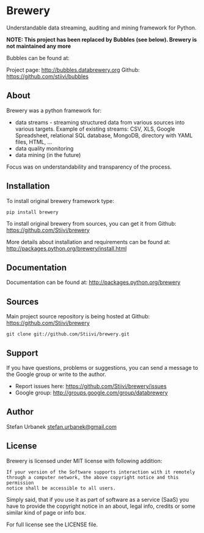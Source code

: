 Brewery
=======

Understandable data streaming, auditing and mining framework for Python.

**NOTE: This project has been replaced by Bubbles (see below). Brewery is not
maintained any more**

Bubbles can be found at:

Project page: http://bubbles.databrewery.org
Github: https://github.com/stiivi/bubbles


About
-----

Brewery was a python framework for:

* data streams - streaming structured data from various sources into various targets. Example of 
  existing streams: CSV, XLS, Google Spreadsheet, relational SQL database, MongoDB, directory with YAML
  files, HTML, ...
* data quality monitoring
* data mining (in the future)

Focus was on understandability and transparency of the process.

Installation
------------

To install original brewery framework type:

    pip install brewery


To install original brewery from sources, you can get it from Github: 
https://github.com/Stiivi/brewery

More details about installation and requirements can be found at: 
    http://packages.python.org/brewery/install.html


Documentation
-------------

Documentation can be found at: http://packages.python.org/brewery


Sources
-------

Main project source repository is being hosted at Github: https://github.com/Stiivi/brewery

    git clone git://github.com/Stiivi/brewery.git

Support
-------

If you have questions, problems or suggestions, you can send a message to the 
Google group or write to the author.

* Report issues here: https://github.com/Stiivi/brewery/issues
* Google group: http://groups.google.com/group/databrewery


Author
------

Stefan Urbanek <stefan.urbanek@gmail.com>

License
-------

Brewery is licensed under MIT license with following addition:

    If your version of the Software supports interaction with it remotely 
    through a computer network, the above copyright notice and this permission 
    notice shall be accessible to all users.

Simply said, that if you use it as part of software as a service (SaaS) you 
have to provide the copyright notice in an about, legal info, credits or some 
similar kind of page or info box.

For full license see the LICENSE file.


